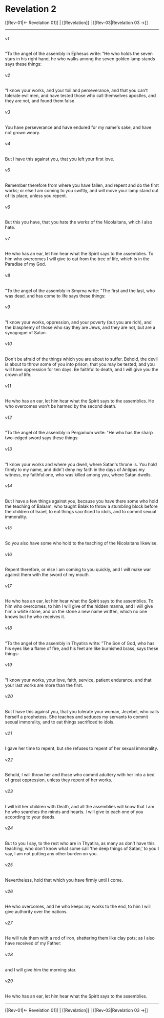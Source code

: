 # Revelation 2

[[Rev-01|← Revelation 01]] | [[Revelation]] | [[Rev-03|Revelation 03 →]]
***



###### v1 
"To the angel of the assembly in Ephesus write: "He who holds the seven stars in his right hand, he who walks among the seven golden lamp stands says these things: 

###### v2 
"I know your works, and your toil and perseverance, and that you can't tolerate evil men, and have tested those who call themselves apostles, and they are not, and found them false. 

###### v3 
You have perseverance and have endured for my name's sake, and have not grown weary. 

###### v4 
But I have this against you, that you left your first love. 

###### v5 
Remember therefore from where you have fallen, and repent and do the first works; or else I am coming to you swiftly, and will move your lamp stand out of its place, unless you repent. 

###### v6 
But this you have, that you hate the works of the Nicolaitans, which I also hate. 

###### v7 
He who has an ear, let him hear what the Spirit says to the assemblies. To him who overcomes I will give to eat from the tree of life, which is in the Paradise of my God. 

###### v8 
"To the angel of the assembly in Smyrna write: "The first and the last, who was dead, and has come to life says these things: 

###### v9 
"I know your works, oppression, and your poverty (but you are rich), and the blasphemy of those who say they are Jews, and they are not, but are a synagogue of Satan. 

###### v10 
Don't be afraid of the things which you are about to suffer. Behold, the devil is about to throw some of you into prison, that you may be tested; and you will have oppression for ten days. Be faithful to death, and I will give you the crown of life. 

###### v11 
He who has an ear, let him hear what the Spirit says to the assemblies. He who overcomes won't be harmed by the second death. 

###### v12 
"To the angel of the assembly in Pergamum write: "He who has the sharp two-edged sword says these things: 

###### v13 
"I know your works and where you dwell, where Satan's throne is. You hold firmly to my name, and didn't deny my faith in the days of Antipas my witness, my faithful one, who was killed among you, where Satan dwells. 

###### v14 
But I have a few things against you, because you have there some who hold the teaching of Balaam, who taught Balak to throw a stumbling block before the children of Israel, to eat things sacrificed to idols, and to commit sexual immorality. 

###### v15 
So you also have some who hold to the teaching of the Nicolaitans likewise. 

###### v16 
Repent therefore, or else I am coming to you quickly, and I will make war against them with the sword of my mouth. 

###### v17 
He who has an ear, let him hear what the Spirit says to the assemblies. To him who overcomes, to him I will give of the hidden manna, and I will give him a white stone, and on the stone a new name written, which no one knows but he who receives it. 

###### v18 
"To the angel of the assembly in Thyatira write: "The Son of God, who has his eyes like a flame of fire, and his feet are like burnished brass, says these things: 

###### v19 
"I know your works, your love, faith, service, patient endurance, and that your last works are more than the first. 

###### v20 
But I have this against you, that you tolerate your woman, Jezebel, who calls herself a prophetess. She teaches and seduces my servants to commit sexual immorality, and to eat things sacrificed to idols. 

###### v21 
I gave her time to repent, but she refuses to repent of her sexual immorality. 

###### v22 
Behold, I will throw her and those who commit adultery with her into a bed of great oppression, unless they repent of her works. 

###### v23 
I will kill her children with Death, and all the assemblies will know that I am he who searches the minds and hearts. I will give to each one of you according to your deeds. 

###### v24 
But to you I say, to the rest who are in Thyatira, as many as don't have this teaching, who don't know what some call 'the deep things of Satan,' to you I say, I am not putting any other burden on you. 

###### v25 
Nevertheless, hold that which you have firmly until I come. 

###### v26 
He who overcomes, and he who keeps my works to the end, to him I will give authority over the nations. 

###### v27 
He will rule them with a rod of iron, shattering them like clay pots; as I also have received of my Father: 

###### v28 
and I will give him the morning star. 

###### v29 
He who has an ear, let him hear what the Spirit says to the assemblies.

***
[[Rev-01|← Revelation 01]] | [[Revelation]] | [[Rev-03|Revelation 03 →]]

